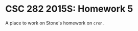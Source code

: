 CSC 282 2015S: Homework 5
=========================

A place to work on Stone's homework on `cron`.
